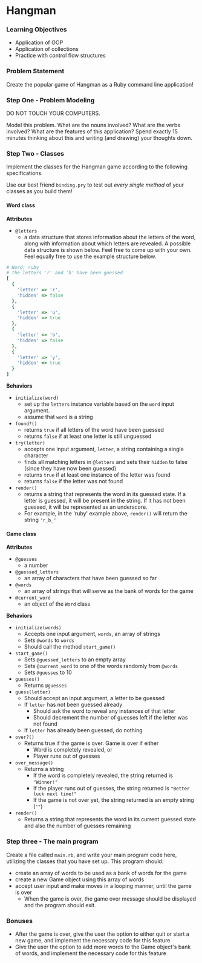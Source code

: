 # Hangman

### Learning Objectives

* Application of OOP
* Application of collections
* Practice with control flow structures

### Problem Statement

Create the popular game of Hangman as a Ruby command line application!

### Step One - Problem Modeling

DO NOT TOUCH YOUR COMPUTERS.

Model this problem. What are the nouns involved? What are the verbs involved?
What are the features of this application? Spend exactly 15 minutes thinking
about this and writing (and drawing) your thoughts down.

### Step Two - Classes

Implement the classes for the Hangman game according to the following
specifications.

Use our best friend `binding.pry` to test out *every single method* of your
classes as you build them!

#### Word class

**Attributes**

* `@letters`
  * a data structure that stores information about the letters of the word,
    along with information about which letters are revealed. A possible data
    structure is shown below. Feel free to come up with your own. Feel equally
    free to use the example structure below.

```ruby
# Word: ruby
# The letters 'r' and 'b' have been guessed
[
  {
    'letter' => 'r',
    'hidden' => false
  },
  {
    'letter' => 'u',
    'hidden' => true
  },
  {
    'letter' => 'b',
    'hidden' => false
  },
  {
    'letter' => 'y',
    'hidden' => true
  }
]
```

**Behaviors**

* `initialize(word)`
  * set up the `letters` instance variable based on the `word` input argument.
  * assume that `word` is a string
* `found?()`
  * returns `true` if all letters of the word have been guessed
  * returns `false` if at least one letter is still unguessed
* `try(letter)`
  * accepts one input argument, `letter`, a string containing a single character
  * finds all matching letters in `@letters` and sets their `hidden` to false
    (since they have now been guessed)
  * returns `true` if at least one instance of the letter was found
  * returns `false` if the letter was not found
* `render()`
  * returns a string that represents the word in its guessed state. If a letter
    is guessed, it will be present in the string. If it has not been guessed, it
    will be represented as an underscore.
  * For example, in the 'ruby' example above, `render()` will return the string `'r_b_'`

#### Game class

**Attributes**

* `@guesses`
  * a number
* `@guessed_letters`
  * an array of characters that have been guessed so far
* `@words`
  * an array of strings that will serve as the bank of words for the game
* `@current_word`
  * an object of the `Word` class

**Behaviors**

* `initialize(words)`
  * Accepts one input argument, `words`, an array of strings
  * Sets `@words` to `words`
  * Should call the method `start_game()`
* `start_game()`
  * Sets `@guessed_letters` to an empty array
  * Sets `@current_word` to one of the words randomly from `@words`
  * Sets `@guesses` to 10
* `guesses()`
  * Returns `@guesses`
* `guess(letter)`
  * Should accept an input argument, a letter to be guessed
  * If `letter` has not been guessed already
    * Should ask the word to reveal any instances of that letter
    * Should decrement the number of guesses left if the letter was not found
  * If `letter` has already been guessed, do nothing
* `over?()`
  * Returns true if the game is over. Game is over if either
    * Word is completely revealed, or
    * Player runs out of guesses
* `over_message()`
  * Returns a string
    * If the word is completely revealed, the string returned is `"Winner!"`
    * If the player runs out of guesses, the string returned is `"Better luck next time!"`
    * If the game is not over yet, the string returned is an empty string (`""`)
* `render()`
  * Returns a string that represents the word in its current guessed state and
    also the number of guesses remaining

### Step three - The main program

Create a file called `main.rb`, and write your main program code here, utilizing
the classes that you have set up. This program should:

* create an array of words to be used as a bank of words for the game
* create a new Game object using this array of words
* accept user input and make moves in a looping manner, until the game is over
  * When the game is over, the game over message should be displayed and the
program should exit.

### Bonuses

* After the game is over, give the user the option to either quit or start a
  new game, and implement the necessary code for this feature
* Give the user the option to add more words to the Game object's bank of words,
  and implement the necessary code for this feature
